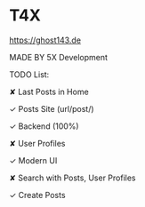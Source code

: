 # T4X

https://ghost143.de


MADE BY 5X Development

TODO List:

✘ Last Posts in Home

✓ Posts Site (url/post/<postid>)

✓ Backend (100%)

✘ User Profiles

✓ Modern UI

✘ Search with Posts, User Profiles

✓ Create Posts

